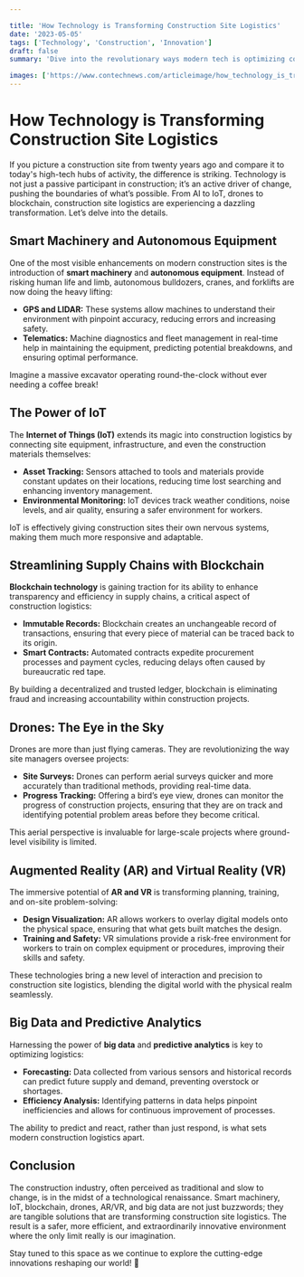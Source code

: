 ```yaml
---

title: 'How Technology is Transforming Construction Site Logistics'
date: '2023-05-05'
tags: ['Technology', 'Construction', 'Innovation']
draft: false
summary: 'Dive into the revolutionary ways modern tech is optimizing construction site logistics, making projects faster, safer, and more efficient than ever before.'

images: ['https://www.contechnews.com/articleimage/how_technology_is_transforming_construction_site_logistics.webp']
---
```


# How Technology is Transforming Construction Site Logistics

If you picture a construction site from twenty years ago and compare it to today's high-tech hubs of activity, the difference is striking. Technology is not just a passive participant in construction; it’s an active driver of change, pushing the boundaries of what’s possible. From AI to IoT, drones to blockchain, construction site logistics are experiencing a dazzling transformation. Let’s delve into the details.

## Smart Machinery and Autonomous Equipment

One of the most visible enhancements on modern construction sites is the introduction of **smart machinery** and **autonomous equipment**. Instead of risking human life and limb, autonomous bulldozers, cranes, and forklifts are now doing the heavy lifting:

- **GPS and LIDAR:** These systems allow machines to understand their environment with pinpoint accuracy, reducing errors and increasing safety.
- **Telematics:** Machine diagnostics and fleet management in real-time help in maintaining the equipment, predicting potential breakdowns, and ensuring optimal performance.

Imagine a massive excavator operating round-the-clock without ever needing a coffee break!

## The Power of IoT

The **Internet of Things (IoT)** extends its magic into construction logistics by connecting site equipment, infrastructure, and even the construction materials themselves:

- **Asset Tracking:** Sensors attached to tools and materials provide constant updates on their locations, reducing time lost searching and enhancing inventory management.
- **Environmental Monitoring:** IoT devices track weather conditions, noise levels, and air quality, ensuring a safer environment for workers.

IoT is effectively giving construction sites their own nervous systems, making them much more responsive and adaptable.

## Streamlining Supply Chains with Blockchain

**Blockchain technology** is gaining traction for its ability to enhance transparency and efficiency in supply chains, a critical aspect of construction logistics:

- **Immutable Records:** Blockchain creates an unchangeable record of transactions, ensuring that every piece of material can be traced back to its origin.
- **Smart Contracts:** Automated contracts expedite procurement processes and payment cycles, reducing delays often caused by bureaucratic red tape.

By building a decentralized and trusted ledger, blockchain is eliminating fraud and increasing accountability within construction projects.

## Drones: The Eye in the Sky

Drones are more than just flying cameras. They are revolutionizing the way site managers oversee projects:

- **Site Surveys:** Drones can perform aerial surveys quicker and more accurately than traditional methods, providing real-time data.
- **Progress Tracking:** Offering a bird’s eye view, drones can monitor the progress of construction projects, ensuring that they are on track and identifying potential problem areas before they become critical.

This aerial perspective is invaluable for large-scale projects where ground-level visibility is limited.

## Augmented Reality (AR) and Virtual Reality (VR)

The immersive potential of **AR and VR** is transforming planning, training, and on-site problem-solving:

- **Design Visualization:** AR allows workers to overlay digital models onto the physical space, ensuring that what gets built matches the design.
- **Training and Safety:** VR simulations provide a risk-free environment for workers to train on complex equipment or procedures, improving their skills and safety.

These technologies bring a new level of interaction and precision to construction site logistics, blending the digital world with the physical realm seamlessly.

## Big Data and Predictive Analytics

Harnessing the power of **big data** and **predictive analytics** is key to optimizing logistics:

- **Forecasting:** Data collected from various sensors and historical records can predict future supply and demand, preventing overstock or shortages.
- **Efficiency Analysis:** Identifying patterns in data helps pinpoint inefficiencies and allows for continuous improvement of processes.

The ability to predict and react, rather than just respond, is what sets modern construction logistics apart.

## Conclusion

The construction industry, often perceived as traditional and slow to change, is in the midst of a technological renaissance. Smart machinery, IoT, blockchain, drones, AR/VR, and big data are not just buzzwords; they are tangible solutions that are transforming construction site logistics. The result is a safer, more efficient, and extraordinarily innovative environment where the only limit really is our imagination.

Stay tuned to this space as we continue to explore the cutting-edge innovations reshaping our world! 🚀